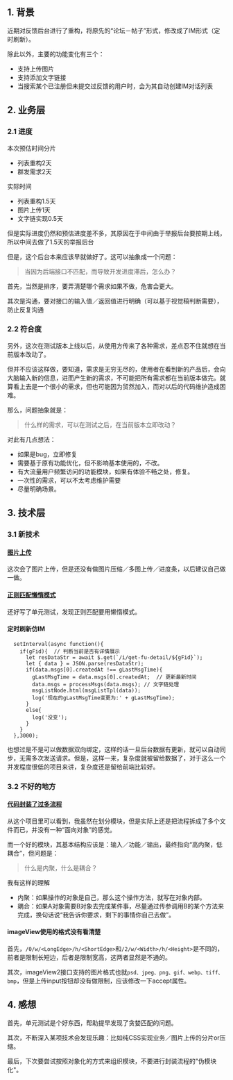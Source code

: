 ## 1. 背景
近期对反馈后台进行了重构，将原先的“论坛－帖子”形式，修改成了IM形式（定时刷新）。

除此以外，主要的功能变化有三个：

* 支持上传图片
* 支持添加文字链接
* 当搜索某个已注册但未提交过反馈的用户时，会为其自动创建IM对话列表

## 2. 业务层

### 2.1 进度
本次预估时间分片
* 列表重构2天
* 群发需求2天

实际时间
* 列表重构1.5天
* 图片上传1天
* 文字链实现0.5天

但是实际进度仍然和预估进度差不多，其原因在于中间由于举报后台要按期上线，所以中间去做了1.5天的举报后台

但是，这个后台本来应该早就做好了。这可以抽象成一个问题：
> 当因为后端接口不匹配，而导致开发进度滞后，怎么办？

首先，当然是排序，要弄清楚哪个需求如果不做，危害会更大。

其次是沟通，要对接口的输入值／返回值进行明确（可以基于视觉稿判断需要），防止反复沟通

### 2.2 符合度

另外，这次在测试版本上线以后，从使用方传来了各种需求，差点忍不住就想在当前版本改动了。

但并不应该这样做，要知道，需求是无穷无尽的，使用者在看到新的产品后，会向大脑输入新的信息，进而产生新的需求，不可能把所有需求都在当前版本做完。就算看上去是一个很小的需求，但也可能因为贸然加入，而对以后的代码维护造成困难。

那么，问题抽象就是：
> 什么样的需求，可以在测试之后，在当前版本立即改动？

对此有几点想法：
* 如果是bug，立即修复
* 需要基于原有功能优化，但不影响基本使用的，不改。
* 有大流量用户频繁访问的功能模块，如果有体验不畅之处，修复。
* 一次性的需求，可以不太考虑维护需要
* 尽量明确场景。


## 3. 技术层

### 3.1 新技术

#### [图片上传](http://gitlab.weixinzhuyi.com/tech/f2e/blob/master/dachui/daily/2017.3.6-3.12/%E5%9B%BE%E7%89%87%E4%B8%8A%E4%BC%A0.md)

这次会了图片上传，但是还没有做图片压缩／多图上传／进度条，以后建议自己做一做。

#### [正则匹配懒惰模式](http://gitlab.weixinzhuyi.com/tech/f2e/blob/master/dachui/daily/2017.3.6-3.12/%E6%96%87%E5%AD%97%E9%93%BE%E7%94%9F%E6%88%90.md)

还好写了单元测试，发现正则匹配要用懒惰模式。

#### 定时刷新仿IM

```
  setInterval(async function(){
    if(gFid){  // 判断当前是否有详情展示
      let resDataStr = await $.get(`/i/get-fu-detail/${gFid}`);
      let { data } = JSON.parse(resDataStr);
      if(data.msgs[0].createdAt !== gLastMsgTime){
        gLastMsgTime = data.msgs[0].createdAt;  // 更新最新时间
        data.msgs = processMsgs(data.msgs); // 文字链处理
        msgListNode.html(msgListTpl(data)); 
        log('现在的gLastMsgTime变更为:' + gLastMsgTime);
      }
      else{
        log('没变');
      }
    }
  },3000);
```

也想过是不是可以做数据双向绑定，这样的话一旦后台数据有更新，就可以自动同步，无需多次发送请求。但是，这样一来，复杂度就被留给数据了，对于这么一个并发程度很低的项目来讲，复杂度还是留给前端比较好。

### 3.2 不好的地方

#### [代码封装了过多流程](https://tower.im/projects/a40113bf31834dd3b22a5cc2f85d308d/messages/b0d4d7c3576e434798c987bb8b89b2bd/)

从这个项目里可以看到，我虽然在划分模块，但是实际上还是把流程拆成了多个文件而已，并没有一种“面向对象”的感觉。

而一个好的模块，其基本结构应该是：输入／功能／输出，最终指向“高内聚，低耦合”，但问题是：
> 什么是内聚，什么是耦合？

我有这样的理解
* 内聚：如果操作的对象是自己，那么这个操作方法，就写在对象内部。
* 耦合：如果A对象需要B对象去完成某件事，尽量通过传参调用B的某个方法来完成，换句话说“我告诉你要求，剩下的事情你自己去做”。

#### imageView使用的格式没有看清楚

首先，`/0/w/<LongEdge>/h/<ShortEdge>`和`/2/w/<Width>/h/<Height>`是不同的，前者是限制长短边，后者是限制宽高，这两者显然是不通的。

其次，imageView2接口支持的图片格式也就`psd、jpeg、png、gif、webp、tiff、bmp`，但是上传input按钮却没有做限制，应该修改一下accept属性。

## 4. 感想

首先，单元测试是个好东西，帮助提早发现了贪婪匹配的问题。

其次，不断深入某项技术会发现乐趣：比如纯CSS实现业务／图片上传的分片or压缩。

最后，下次要尝试按照对象化的方式来组织模块，不要进行封装流程的"伪模块化"。